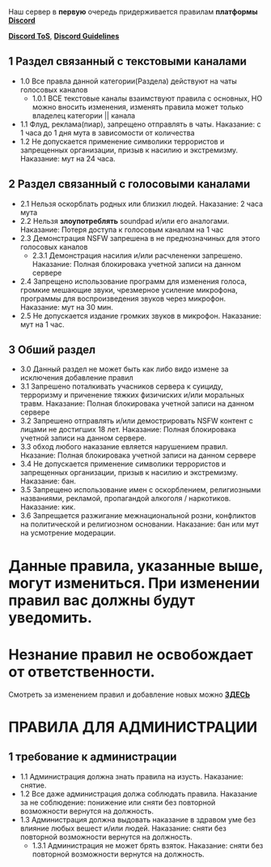 Наш сервер в **первую** очередь придерживается правилам **платформы** **[Discord](https://discord.com)**

**[Discord ToS](https://discord.com/terms)**, **[Discord Guidelines](https://discord.com/guidelines)**

## 1 Раздел связанный с текстовыми каналами
- 1.0 Все правла данной категории(Раздела) действуют на чаты голосовых каналов
  - 1.0.1 ВСЕ текстовые каналы взаимствуют правила с основных, НО можно вносить изменения, изменять правила может только владелец категории || канала
- 1.1 Флуд, реклама(пиар), запрещено отправлять в чаты. Наказание: с 1 часа до 1 дня мута в зависомости от количества
- 1.2 Не допускается применение символики террористов и запрещенных организации, призыв к насилию и экстремизму. Наказание: мут на 24 часа.

## 2 Раздел связанный с голосовыми каналами
- 2.1 Нельзя оскорблать родных или близкил людей. Наказание: 2 часа мута
- 2.2 Нельзя **злоупотреблять** soundpad и/или его аналогами. Наказание: Потеря доступа к голосовым каналам на 1 час
- 2.3 Демонстрация NSFW запрешена в не преднозначиных для этого голосовых каналов
  - 2.3.1 Демонстрация насилия и/или расчлененки запрешено. Наказание: Полная блокировака учетной записи на данном сервере
- 2.4 Запрещено использование программ для изменения голоса, громкие мешающие звуки, чрезмерное усиление микрофона, программы для воспроизведения звуков через микрофон. Наказание: мут на 30 мин.
- 2.5 Не допускается издание громких звуков в микрофон. Наказание: мут на 1 час.
  
## 3 Обший раздел
- 3.0 Данный раздел не может быть как либо видо измене за исключения добавление правил
- 3.1 Запрешено поталкивать учасников сервера к суициду, терроризму и приченение тяжких физичиских и/или моральных травм. Наказание: Полная блокировака учетной записи на данном сервере
- 3.2 Запрешено отправлять и/или демострировать NSFW контент c лицами не достигших 18 лет. Наказание: Полная блокировака учетной записи на данном сервере.
- 3.3 обход любого наказание евляется нарушением правил. Нказание: Полная блокировака учетной записи на данном сервере
- 3.4 Не допускается применение символики террористов и запрещенных организации, призыв к насилию и экстремизму. Наказание: бан.
- 3.5 Запрещено использование имен с оскорблением, религиозными названиями, рекламой, пропагандой алкоголя / наркотиков. Наказание: кик.
- 3.6 Запрещается разжигание межнациональной розни, конфликтов на политической и религиозном основании. Наказание: бан или мут на усмотрение модерации.

# Данные правила, указанные выше, могут измениться. При изменении правил вас должны будут уведомить.
# Незнание правил не освобождает от ответственности.

Смотреть за изменением правил и добавление новых можно **[ЗДЕСЬ](https://github.com/Zag214/nope-rule)**


# ПРАВИЛА ДЛЯ АДМИНИСТРАЦИИ

## 1 требование к администрации
- 1.1 Администрация должна знать правила на изусть. Наказание: снятие.
- 1.2 Все даже администрация должа соблюдать правила. Наказание за не соблюдение: понижение или сняти без повторной возможности вернутся на должность.
- 1.3 Администрация должна выдовать наказание в здравом уме без влияние любых вешест и/или людей. Наказание: сняти без повторной возможности вернутся на должность.
  - 1.3.1 Администрация не может брять взяток. Наказание: сняти без повторной возможности вернутся на должность.